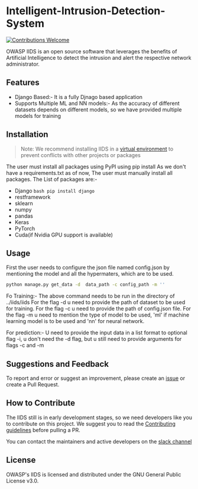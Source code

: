 # Intelligent-Intrusion-Detection-System
[![Contributions Welcome](https://img.shields.io/badge/contributions-welcome-brightgreen.svg?style=flat)](https://github.com/OWASP/wstg/issues)


OWASP IIDS is an open source software that leverages the benefits of Artificial Intelligence to detect the intrusion and alert the respective network administrator.


## Features
- Django Based:- It is a fully Djnago based application
- Supports Multiple ML and NN models:- As the accuracy of different datasets depends on different models, so we have provided multiple models for training



## Installation
> Note: We recommend installing IIDS in a [virtual environment](https://packaging.python.org/guides/installing-using-pip-and-virtual-environments/#installing-virtualenv)
 to prevent conflicts with other projects or packages

The user must install all packages using PyPI using pip install
As we don't have a requirements.txt as of now, The user must manually install all packages.
The List of packages are:-
- Django  ```bash pip install django``` 
- restframework
- sklearn
- numpy
- pandas
- Keras
- PyTorch
- Cuda(if Nvidia GPU support is available)

## Usage
First the user needs to configure the json file named config.json by mentioning the model and all the hypermaters, which are to be used.


```bash
python manage.py get_data -d  data_path -c config_path -m ''
```
Fo Training:-
The above command needs to be run in the directory of ../iids/iids
For the flag -d u need to provide the path of dataset to be used for training.
For the flag -c u need to provide the path of config.json file.
For the flag -m u need to mention the type of model to be used, 'ml' if machine learning model is to be used and 'nn' for neural network.

For prediction:-
U need to provide the input data in a list format to optional flag -i, u don't need the -d flag, but u still need to provide arguments for flags -c and -m


## Suggestions and Feedback

To report and error or suggest an improvement, please create an [issue](https://github.com/OWASP/Intelligent-Intrusion-Detection-System/issues "Github issues") or create a Pull Request.

## How to Contribute
The IIDS still is in early development stages, so we need developers like you to contribute on this project. We suggest you to read the [Contributing guidelines](https://github.com/OWASP/Intelligent-Intrusion-Detection-System/blob/master/docs/CONTRIBUTING.md) before pulling a PR.

You can contact the maintainers and active developers on the [slack channel](https://join.slack.com/t/owasp-iids/shared_invite/zt-ee5uybw2-6Q92sWtUp~IvArd~~XQ9BQ) 

## License
OWASP's IIDS is licensed and distributed under the GNU General Public License v3.0.
